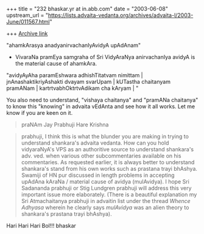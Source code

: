 +++
title = "232 bhaskar.yr at in.abb.com"
date = "2003-06-08"
upstream_url = "https://lists.advaita-vedanta.org/archives/advaita-l/2003-June/011567.html"

+++
[Archive link](https://lists.advaita-vedanta.org/archives/advaita-l/2003-June/011567.html)


"ahamkArasya anadyanirvachanIyAvidyA upAdAnam"
- VivaraNa pramEya samgraha of Sri VidyAraNya
anirvachanIya avidyA is the material cause of  ahamkAra.

"avidyAyAha paramEshwara adhishTitatvam nimittam |
jnAnashaktikriyAshakti dvayam svarUpam | kUTastha
chaitanyam pramANam |  kartrtvabhOktrtvAdikam cha
kAryam | "

You also need to understand,  "vishaya chaitanya"
and "pramANa chaitanya" to know this "knowing" in
advaita vEdAnta and see how it all works.
Let me know if you are keen on it.

>  praNAm Jay Prabhuji
> Hare Krishna

>  prabhuji, I think this is what the blunder you are making in trying to
understand shankara's advaita vedanta. How can you hold vidyaraNyA's VPS as
an authoritive source to understand shankara's adv. ved.  when various
other subcommentaries available on his commentaries.  As requested earlier,
it is always better to understand shankara's stand from his own works such
as prastana trayi bhAshya.  Swamiji of HN pur discussed in length problems
in accepting upAdAna kAraNa / material cause of avidya (mulAvidya).  I hope
Sri Sadananda prabhuji or Stig Lundgren prabhuji will address this very
important issue more elaborately.  (There is a beautiful explanation my Sri
Atmachaitanya prabhuji in advaitin list under the thread *Whence Adhyasa*
wherein he clearly says *mulAvidya* was an alien theory to shankara's
prastana trayi bhAshya).

Hari Hari Hari Bol!!!
bhaskar


